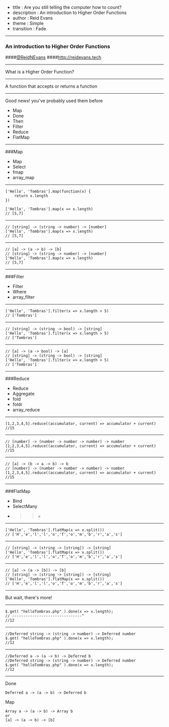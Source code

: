- title : Are you still telling the computer how to count?
- description : An introduction to Higher Order Functions
- author : Reid Evans
- theme : Simple
- transition : Fade

***

### An introduction to Higher Order Functions
####[@ReidNEvans](http://twitter.com/reidnevans)
####http://reidevans.tech

***

What is a Higher Order Function?

---

A function that accepts or returns a function

***

Good news! you've probably used them before

* Map
* Done
* Then
* Filter
* Reduce
* FlatMap

***

###Map

* Map
* Select
* fmap
* array_map

---

	['Hello', 'Tombras'].map(function(x) {
		return x.length
	})

	['Hello', 'Tombras'].map(x => x.length)
	// [5,7]

---

	// [string] -> (string -> number) -> [number]
	['Hello', 'Tombras'].map(x => x.length)
	// [5,7]

---

	// [a] -> (a -> b) -> [b]
	// [string] -> (string -> number) -> [number]
	['Hello', 'Tombras'].map(x => x.length)
	// [5,7]

***

###Filter

* Filter
* Where
* array_filter

---

	['Hello', 'Tombras'].filter(x => x.length > 5)
	// ['Tombras']

---

	// [string] -> (string -> bool) -> [string]
	['Hello', 'Tombras'].filter(x => x.length > 5)
	// ['Tombras']

---

	// [a] -> (a -> bool) -> [a]
	// [string] -> (string -> bool) -> [string]
	['Hello', 'Tombras'].filter(x => x.length > 5)
	// ['Tombras']

***

###Reduce

* Reduce
* Aggregate
* fold
* foldr
* array_reduce

---

	[1,2,3,4,5].reduce((accumulator, current) => accumulator + current)
	//15

---

	// [number] -> (number -> number -> number) -> number
	[1,2,3,4,5].reduce((accumulator, current) => accumulator + current)
	//15

---

	// [a] -> (b -> a -> b) -> b
	// [number] -> (number -> number -> number) -> number
	[1,2,3,4,5].reduce((accumulator, current) => accumulator + current)
	//15

***
	
###FlatMap

* Bind
* SelectMany
* >>=

---

	['Hello', 'Tombras'].flatMap(x => x.split())
	// ['H','e','l','l','o','T','o','m','b','r','a','s']

---

	// [string] -> (string -> [string]) -> [string]
	['Hello', 'Tombras'].flatMap(x => x.split())
	// ['H','e','l','l','o','T','o','m','b','r','a','s']

---

	// [a] -> (a -> [b]) -> [b]
	// [string] -> (string -> [string]) -> [string]
	['Hello', 'Tombras'].flatMap(x => x.split())
	// ['H','e','l','l','o','T','o','m','b','r','a','s']

***

But wait, there's more!

***

	$.get( "helloTombras.php" ).done(x => x.length);
	// -------------------------------^
	//12

---

	//Deferred string -> (string -> number) -> Deferred number
	$.get( "helloTombras.php" ).done(x => x.length);
	//12

---
	
	//Deferred a -> (a -> b) -> Deferred b
	//Deferred string -> (string -> number) -> Deferred number
	$.get( "helloTombras.php" ).done(x => x.length);
	//12

---

Done

	Deferred a -> (a -> b) -> Deferred b

Map

	Array a -> (a -> b) -> Array b
	or
	[a] -> (a -> b) -> [b]
